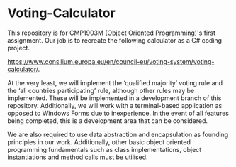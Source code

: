 # Voting-Calculator

This repository is for CMP1903M (Object Oriented Programming)'s first assignment. Our job is to recreate the following calculator as a C# coding project.

https://www.consilium.europa.eu/en/council-eu/voting-system/voting-calculator/.

At the very least, we will implement the ‘qualified majority’ voting rule and the ‘all countries participating’ rule, although other rules may be implemented. These will be implemented in a development branch of this repository. Additionally, we will work with a terminal-based application as opposed to Windows Forms due to inexperience. In the event of all features being completed, this is a development area that can be considered.

We are also required to use data abstraction and encapsulation as founding principles in our work. Additionally, other basic object oriented programming fundamentals such as class implementations, object instantiations and method calls must be utilised.
